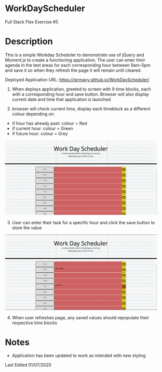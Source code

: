 # WorkDayScheduler
Full Stack Flex Exercise #5

# Description

This is a simple Workday Scheduler to demonstrate use of jQuery and Moment.js to create a functioning application. The user can enter their agenda in the text areas for each corresponding hour between 9am-5pm and save it so when they refresh the page it will remain until cleared.

Deployed Application URL: https://jermayy.github.io/WorkDayScheduler/




1. When deploys application, greeted to screen with 9 time blocks, each with a corresponding hour and save button. Browser will also display current date and time that application is launched


2. browser will check current time, display each timeblock as a different colour depending on:

- if hour has already past: colour = Red
- if current hour: colour = Green
- if future hour: colour = Grey

![](/screenshot/1.png)


3. User can enter their task for a specific hour and click the save button to store the value 

![](/screenshot/2.png)

4. When user refreshes page, any saved values should repopulate their respective time blocks






# Notes
* Application has been updated to work as intended with new styling




Last Edited 01/07/2020
